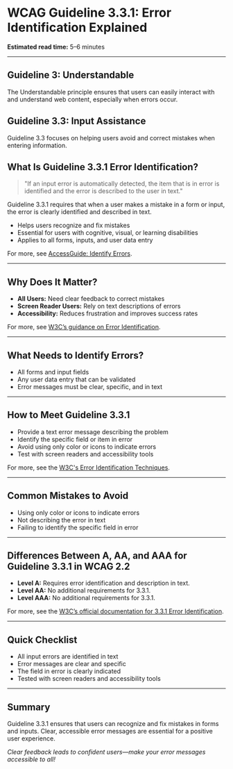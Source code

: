<!--
title: 3.3.1 - Error Identification
series: Making the Web Accessible for All
description: A practical guide to WCAG Guideline 3.3.1 (Error Identification)—what it means, why it matters, and how to help users recognize and fix mistakes in forms and inputs.
keywords: wcag 3.3.1, error identification, accessibility, web standards, form validation, user experience
image: WCAG-Series-3.3.1.png
imageAlt: Blue text on yellow background saying, "Web Content Accessibiilty Guiedlines (WCAG) 3.3.1 Explained, Error Identification"
status: published
date: 2025-07-03
excerpt: This guideline ensures errors are clearly identified and described to users.
previous: /wcag/WCAG-Guideline-3-2-6-Consistent-Help-Explained, Guideline 3.2.6 - Consistent Help
next: /wcag/WCAG-Guideline-3-3-2-Labels-or-Instructions-Explained, Guideline 3.3.2 - Labels or Instructions
-->

# **WCAG Guideline 3.3.1: Error Identification Explained**

**Estimated read time:** 5–6 minutes

---

## **Guideline 3: Understandable**

The Understandable principle ensures that users can easily interact with and understand web content, especially when errors occur.

## **Guideline 3.3: Input Assistance**

Guideline 3.3 focuses on helping users avoid and correct mistakes when entering information.

## **What Is Guideline 3.3.1 Error Identification?**

> "If an input error is automatically detected, the item that is in error is identified and the error is described to the user in text."

Guideline 3.3.1 requires that when a user makes a mistake in a form or input, the error is clearly identified and described in text.

- Helps users recognize and fix mistakes
- Essential for users with cognitive, visual, or learning disabilities
- Applies to all forms, inputs, and user data entry

For more, see [AccessGuide: Identify Errors](https://www.accessguide.io/guide/identify-errors).

---

## **Why Does It Matter?**

- **All Users:** Need clear feedback to correct mistakes
- **Screen Reader Users:** Rely on text descriptions of errors
- **Accessibility:** Reduces frustration and improves success rates

For more, see [W3C’s guidance on Error Identification](https://www.w3.org/WAI/WCAG22/Understanding/error-identification.html).

---

## **What Needs to Identify Errors?**

- All forms and input fields
- Any user data entry that can be validated
- Error messages must be clear, specific, and in text

---

## **How to Meet Guideline 3.3.1**

- Provide a text error message describing the problem
- Identify the specific field or item in error
- Avoid using only color or icons to indicate errors
- Test with screen readers and accessibility tools

For more, see the [W3C's Error Identification Techniques](https://www.w3.org/WAI/WCAG22/Techniques/general/G83).

---

## **Common Mistakes to Avoid**

- Using only color or icons to indicate errors
- Not describing the error in text
- Failing to identify the specific field in error

---

## **Differences Between A, AA, and AAA for Guideline 3.3.1 in WCAG 2.2**

- **Level A:** Requires error identification and description in text.
- **Level AA:** No additional requirements for 3.3.1.
- **Level AAA:** No additional requirements for 3.3.1.

For more, see the [W3C’s official documentation for 3.3.1 Error Identification](https://www.w3.org/WAI/WCAG22/Understanding/error-identification.html).

---

## **Quick Checklist**

- All input errors are identified in text
- Error messages are clear and specific
- The field in error is clearly indicated
- Tested with screen readers and accessibility tools

---

## **Summary**

Guideline 3.3.1 ensures that users can recognize and fix mistakes in forms and inputs. Clear, accessible error messages are essential for a positive user experience.

_Clear feedback leads to confident users—make your error messages accessible to all!_

